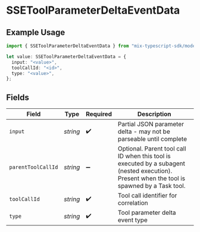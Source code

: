# SSEToolParameterDeltaEventData

## Example Usage

```typescript
import { SSEToolParameterDeltaEventData } from "mix-typescript-sdk/models";

let value: SSEToolParameterDeltaEventData = {
  input: "<value>",
  toolCallId: "<id>",
  type: "<value>",
};
```

## Fields

| Field                                                                                                                                       | Type                                                                                                                                        | Required                                                                                                                                    | Description                                                                                                                                 |
| ------------------------------------------------------------------------------------------------------------------------------------------- | ------------------------------------------------------------------------------------------------------------------------------------------- | ------------------------------------------------------------------------------------------------------------------------------------------- | ------------------------------------------------------------------------------------------------------------------------------------------- |
| `input`                                                                                                                                     | *string*                                                                                                                                    | :heavy_check_mark:                                                                                                                          | Partial JSON parameter delta - may not be parseable until complete                                                                          |
| `parentToolCallId`                                                                                                                          | *string*                                                                                                                                    | :heavy_minus_sign:                                                                                                                          | Optional. Parent tool call ID when this tool is executed by a subagent (nested execution). Present when the tool is spawned by a Task tool. |
| `toolCallId`                                                                                                                                | *string*                                                                                                                                    | :heavy_check_mark:                                                                                                                          | Tool call identifier for correlation                                                                                                        |
| `type`                                                                                                                                      | *string*                                                                                                                                    | :heavy_check_mark:                                                                                                                          | Tool parameter delta event type                                                                                                             |